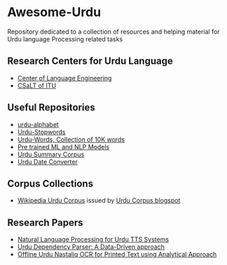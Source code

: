 # Awesome-Urdu
Repository dedicated to a collection of resources and helping material for Urdu language Processing related tasks


## Research Centers for Urdu Language
* [Center of Language Engineering](http://www.cle.org.pk/)
* [CSaLT of ITU](http://csalt.itu.edu.pk)


## Useful Repositories
 * [urdu-alphabet](https://github.com/urduhack/urdu-alphabet)
 * [Urdu-Stopwords](https://github.com/urduhack/urdu-stopwords)
 * [Urdu-Words, Collection of 10K words](https://github.com/urduhack/urdu-words)
 * [Pre trained ML and NLP Models](https://github.com/urduhack/models)
 * [Urdu Summary Corpus](https://github.com/humsha/USCorpus)
 * [Urdu Date Converter](https://github.com/Shah-Abdul/UrduDateConverter)
 
 
 ## Corpus Collections
 * [Wikipedia Urdu Corpus](https://www.dropbox.com/s/qoica0zhef8qzt3/wikipedia-urdu-20160407.rar) issued by [Urdu Corpus blogspot](http://urdu-corpus.blogspot.com/)
 
## Research Papers
 * [Natural Language Processing for Urdu TTS Systems](http://www.cle.org.pk/Publication/papers/2002/NLP_for_urdu_TTS.pdf)
 * [Urdu Dependency Parser: A Data-Driven approach](https://pdfs.semanticscholar.org/9ed2/3f6c65a73a8c5177acd200931f2879c915b6.pdf)
 * [Offline Urdu Nastaliq OCR for Printed Text using Analytical Approach](http://www.cle.org.pk/Publication/theses/2013/danish-thesis.pdf)
